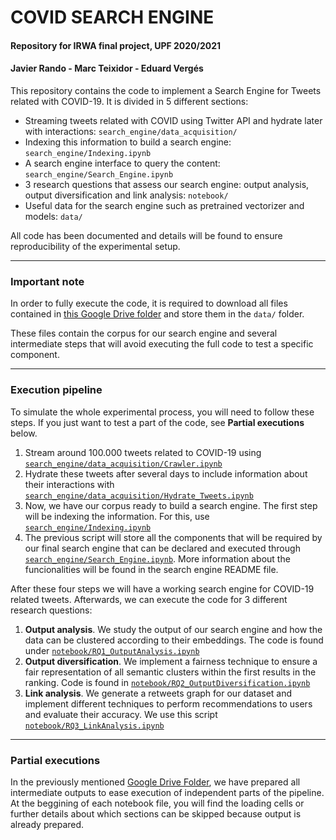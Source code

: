 # COVID SEARCH ENGINE
#### Repository for IRWA final project, UPF 2020/2021
#### Javier Rando - Marc Teixidor - Eduard Vergés

This repository contains the code to implement a Search Engine for Tweets related with COVID-19. It is divided in 5 different sections:
* Streaming tweets related with COVID using Twitter API and hydrate later with interactions: `search_engine/data_acquisition/`
* Indexing this information to build a search engine: `search_engine/Indexing.ipynb`
* A search engine interface to query the content: `search_engine/Search_Engine.ipynb`
* 3 research questions that assess our search engine: output analysis, output diversification and link analysis: `notebook/`
* Useful data for the search engine such as pretrained vectorizer and models: `data/`

All code has been documented and details will be found to ensure reproducibility of the experimental setup.

----

### Important note
In order to fully execute the code, it is required to download all files contained in [this Google Drive folder](https://drive.google.com/drive/u/1/folders/16I4_ZCre59ufD9lDZbFK9cn1mALRmPjB) and store them in the `data/` folder.

These files contain the corpus for our search engine and several intermediate steps that will avoid executing the full code to test a specific component.

----

### Execution pipeline
To simulate the whole experimental process, you will need to follow these steps. If you just want to test a part of the code, see **Partial executions** below.
1. Stream around 100.000 tweets related to COVID-19 using [`search_engine/data_acquisition/Crawler.ipynb`](https://github.com/EduardVergesFranch/COVID_SEARCHENGINE/blob/main/search_engine/data_acquisition/Crawler.ipynb)
2. Hydrate these tweets after several days to include information about their interactions with [`search_engine/data_acquisition/Hydrate_Tweets.ipynb`](https://github.com/EduardVergesFranch/COVID_SEARCHENGINE/blob/main/search_engine/data_acquisition/Hydrate_Tweets.ipynb)
3. Now, we have our corpus ready to build a search engine. The first step will be indexing the information. For this, use [`search_engine/Indexing.ipynb`](https://github.com/EduardVergesFranch/COVID_SEARCHENGINE/blob/main/search_engine/Indexing.ipynb)
4. The previous script will store all the components that will be required by our final search engine that can be declared and executed through [`search_engine/Search_Engine.ipynb`](https://github.com/EduardVergesFranch/COVID_SEARCHENGINE/blob/main/search_engine/Search_Engine.ipynb). More information about the funcionalities will be found in the search engine README file.

After these four steps we will have a working search engine for COVID-19 related tweets. Afterwards, we can execute the code for 3 different research questions:

1. **Output analysis**. We study the output of our search engine and how the data can be clustered according to their embeddings. The code is found under [`notebook/RQ1_OutputAnalysis.ipynb`](https://github.com/EduardVergesFranch/COVID_SEARCHENGINE/blob/main/notebook/RQ1_OutputAnalysis.ipynb)
2. **Output diversification**. We implement a fairness technique to ensure a fair representation of all semantic clusters within the first results in the ranking. Code is found in [`notebook/RQ2_OutputDiversification.ipynb`](https://github.com/EduardVergesFranch/COVID_SEARCHENGINE/blob/main/notebook/RQ2_OutputDiversification.ipynb)
3. **Link analysis**. We generate a retweets graph for our dataset and implement different techniques to perform recommendations to users and evaluate their accuracy. We use this script [`notebook/RQ3_LinkAnalysis.ipynb`](https://github.com/EduardVergesFranch/COVID_SEARCHENGINE/blob/main/notebook/RQ3_LinkAnalysis.ipynb)

----

### Partial executions
In the previously mentioned [Google Drive Folder](https://drive.google.com/drive/u/1/folders/16I4_ZCre59ufD9lDZbFK9cn1mALRmPjB), we have prepared all intermediate outputs to ease execution of independent parts of the pipeline. At the beggining of each notebook file, you will find the loading cells or further details about which sections can be skipped because output is already prepared.
